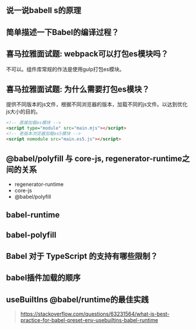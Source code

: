## 说一说babell s的原理

## 简单描述一下Babel的编译过程？

## 喜马拉雅面试题: webpack可以打包es模块吗？

不可以。组件库常规的作法是使用gulp打包es模块。

## 喜马拉雅面试题: 为什么需要打包es模块？

提供不同版本的js文件，根据不同浏览器的版本，加载不同的js文件。以达到优化js大小的目的。

```html
<!-- 直接加载es模块 -->
<script type="module" src="main.mjs"></script>
<!-- 老版本浏览器加载es5模块 -->
<script nomodule src="main.es5.js"></script>
```

## @babel/polyfill 与 core-js, regenerator-runtime之间的关系

- regenerator-runtime
- core-js
- @babel/polyfill
## babel-runtime

## babel-polyfill

## Babel 对于 TypeScript 的支持有哪些限制？

## babel插件加载的顺序

## useBuiltIns @babel/runtime的最佳实践

> https://stackoverflow.com/questions/63231564/what-is-best-practice-for-babel-preset-env-usebuiltins-babel-runtime
